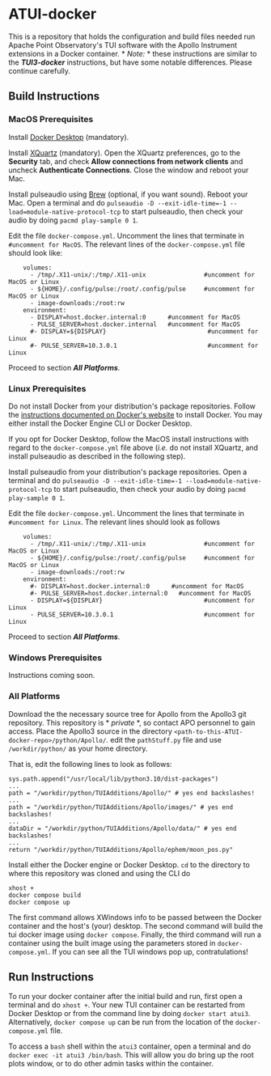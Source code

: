 # ATUI-docker

This is a repository that holds the configuration and build files needed run Apache Point Observatory's TUI software with the Apollo Instrument extensions in a Docker container. * *Note:* * these instructions are similar to the ***TUI3-docker*** instructions, but have some notable differences. Please continue carefully.

## Build Instructions

### MacOS Prerequisites

Install [Docker Desktop](https://www.docker.com/) (mandatory).

Install [XQuartz](https://www.xquartz.org/) (mandatory). Open the XQuartz preferences, go to the **Security** tab, and check **Allow connections from network clients** and uncheck **Authenticate Connections**. Close the window and reboot your Mac.

Install pulseaudio using [Brew](https://formulae.brew.sh/formula/repo) (optional, if you want sound). Reboot your Mac. Open a terminal and do ```pulseaudio -D --exit-idle-time=-1 --load=module-native-protocol-tcp``` to  start pulseaudio, then check your audio by doing ```pacmd play-sample 0 1```.

Edit the file ```docker-compose.yml```. Uncomment the lines that terminate in ```#uncomment for MacOS```. The relevant lines of the ```docker-compose.yml``` file should look like:
```
    volumes:
      - /tmp/.X11-unix/:/tmp/.X11-unix                #uncomment for MacOS or Linux
      - ${HOME}/.config/pulse:/root/.config/pulse     #uncomment for MacOS or Linux
      - image-downloads:/root:rw
    environment:
      - DISPLAY=host.docker.internal:0		#uncomment for MacOS
      - PULSE_SERVER=host.docker.internal	#uncomment for MacOS
      #- DISPLAY=${DISPLAY}                            #uncomment for Linux
      #- PULSE_SERVER=10.3.0.1                         #uncomment for Linux
```
Proceed to section ***All Platforms***.

### Linux Prerequisites

Do not install Docker from your distribution's package repositories. Follow the [instructions documented on Docker's website](https://docs.docker.com/engine/) to install Docker. You may either install the Docker Engine CLI or Docker Desktop.

If you opt for Docker Desktop, follow the MacOS install instructions with regard to the ```docker-compose.yml``` file above (*i.e.* do not install XQuartz, and install pulseaudio as described in the following step).

Install pulseaudio from your distribution's package repositories. Open a terminal and do ```pulseaudio -D --exit-idle-time=-1 --load=module-native-protocol-tcp``` to  start pulseaudio, then check your audio by doing ```pacmd play-sample 0 1```.

Edit the file ```docker-compose.yml```. Uncomment the lines that terminate in ```#uncomment for Linux```. The relevant lines should look as follows
```
    volumes:
      - /tmp/.X11-unix/:/tmp/.X11-unix                #uncomment for MacOS or Linux
      - ${HOME}/.config/pulse:/root/.config/pulse     #uncomment for MacOS or Linux
      - image-downloads:/root:rw
    environment:
      #- DISPLAY=host.docker.internal:0      #uncomment for MacOS
      #- PULSE_SERVER=host.docker.internal:0   #uncomment for MacOS
      - DISPLAY=${DISPLAY}                            #uncomment for Linux
      - PULSE_SERVER=10.3.0.1                         #uncomment for Linux
```
Proceed to section ***All Platforms***.

### Windows Prerequisites

Instructions coming soon.

### All Platforms

Download the the necessary source tree for Apollo from the Apollo3 git repository. This repository is * *private* *, so contact APO personnel to gain access. Place the Apollo3 source in the directory ```<path-to-this-ATUI-docker-repo>/python/Apollo/```. edit the ```pathStuff.py``` file and use ```/workdir/python/``` as your home directory.

That is, edit the following lines to look as follows:
```
sys.path.append("/usr/local/lib/python3.10/dist-packages")
...
path = "/workdir/python/TUIAdditions/Apollo/" # yes end backslashes!
...
path = "/workdir/python/TUIAdditions/Apollo/images/" # yes end backslashes!
...
dataDir = "/workdir/python/TUIAdditions/Apollo/data/" # yes end backslashes!
...
return "/workdir/python/TUIAdditions/Apollo/ephem/moon_pos.py"
```

Install either the Docker engine or Docker Desktop. ```cd``` to the directory to where this repository was cloned and using the CLI do
```
xhost +
docker compose build
docker compose up
```
The first command allows XWindows info to be passed between the Docker container and the host's (your) desktop. The second command will build the tui docker image using ```docker compose```. Finally, the third command will run a container using the built image using the parameters stored in ```docker-compose.yml```. If you can see all the TUI windows pop up, contratulations!


## Run Instructions

To run your docker container after the initial build and run, first open a terminal and do ```xhost +```. Your new TUI container can be restarted from Docker Desktop or from the command line by doing ```docker start atui3```. Alternatively, ```docker compose up``` can be run from the location of the ```docker-compose.yml``` file.

To access a ```bash``` shell within the ```atui3``` container, open a terminal and do ```docker exec -it atui3 /bin/bash```. This will allow you do bring up the root plots window, or to do other admin tasks within the container.
